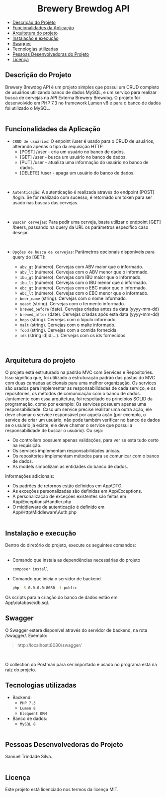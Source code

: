 <h1 align="center">Brewery Brewdog API</h1>

- [Descrição do Projeto](#descrição-do-projeto)
- [Funcionalidades da Aplicação](#funcionalidades-da-aplicação)
- [Arquitetura do projeto](#arquitetura-do-projeto)
- [Instalação e execução](#instalação-e-execução)
- [Swagger](#swagger)
- [Tecnologias utilizadas](#tecnologias-utilizadas)
- [Pessoas Desenvolvedoras do Projeto](#pessoas-desenvolvedoras-do-projeto)
- [Licença](#licença)

## Descrição do Projeto
Brewery Brewdog API é um projeto simples que possui um CRUD completo de usuários utilizando banco de dados MySQL, e um serviço para realizar busca de cervejas na API Externa Brewery Brewdog. O projeto foi desenvolvido em PHP 7.3 no framework Lumen v8 e para o banco de dados foi utilizado o MySQL.
<br><br>

## Funcionalidades da Aplicação
- `CRUD de usuários`: O enpoint /user é usado para o CRUD de usuários, alterando apenas o tipo da requisição HTTP.
  - [POST] /user - cria um usuário no banco de dados.
  - [GET] /user - busca um usuário no banco de dados.
  - [PUT] /user - atualiza uma informação do usuário no banco de dados.
  - [DELETE] /user - apaga um usuário do banco de dados.
  
<br>

- `Autenticação`: A autenticação é realizada através do endpoint [POST] /login. Se for realizado com sucesso, é retornado um token para ser usado nas buscas das cervejas.

<br>

- `Buscar cervejas`: Para pedir uma cerveja, basta utilizar o endpoint [GET] /beers, passando na query da URL os parâmetros específico caso desejar.

<br>

- `Opções de busca de cervejas`: Parâmetros opcionais disponíveis para query do [GET]:

  - ``abv_gt`` (número). Cervejas com ABV maior que o informado.
  - ``abv_lt`` (número). Cervejas com o ABV menor que o informado.
  - ``ibu_gt`` (número). Cervejas com IBU maior que o informado.
  - ``ibu_lt`` (número). Cervejas com o IBU menor que o informado.
  - ``ebc_gt`` (número). Cervejas com o EBC maior que o informado.
  - ``ebc_lt`` (número). Cervejas com o EBC menor que o informado.
  - ``beer_name`` (string). Cervejas com o nome informado.
  - ``yeast`` (string). Cervejas com o fermento informado.
  - ``brewed_before`` (date). Cervejas criadas antes da data (yyyy-mm-dd)
  - ``brewed_after`` (date). Cervejas criadas após esta data (yyyy-mm-dd)
  - ``hops`` (string). Cervejas com o lúpulo informado.
  - ``malt`` (string). Cervejas com o malte informado.
  - ``food`` (string). Cervejas com a comida fornecida.
  - ``ids``	(string id|id|...). Cervejas com os ids fornecidos.
<br>

## Arquitetura do projeto

O projeto está estruturado na padrão MVC com Services e Repositories. Isso significa que, foi utilizado a estruturação padrão das pastas do MVC com duas camadas adicionais para uma melhor organização. Os services são usados para implementar as responsabilidades de cada serviço, e os repositories, os métodos de comunicação com o banco de dados. Juntamente com essa arquitetura, foi respeitado os princípios SOLID da programação, como por exemplo: Os services possuem apenas uma responsabilidade. Caso um service precise realizar uma outra ação, ele deve chamar o service responsável por aquela ação (por exemplo, o service de criar um usuário, não pode também verificar no banco de dados se o usuário já existe, ele deve chamar o service que possui a responsabilidade de buscar o usuário). Ou seja:
- Os controllers possuem apenas validações, para ver se está tudo certo na requisição.
- Os services implementam responsabilidades únicas.
- Os repositories implementam métodos para se comunicar com o banco de dados.
- As models simbolizam as entidades do banco de dados.

Informações adicionais:
- Os padrões de retornos estão definidos em App\DTO.
- As exceções personalizadas são definidas em App\Exceptions.
- A personalização de exceções existentes são feitas em App\Exceptions\Handler.php
- O middleware de autenticação é definido em App\Http\Middleware\Auth.php
<br><br>

## Instalação e execução

Dentro do diretório do projeto, execute os seguintes comandos:
<br><br>

- Comando que instala as dependências necessárias do projeto
    ```bash
    composer install
    ```

- Comando que inicia o servidor de backend
    ```bash
    php -S 0.0.0.0:8080 -t public
    ```
  
Os scripts para a criação do banco de dados estão em App\database\db.sql.

## Swagger

O Swagger estará disponível através do servidor de backend, na rota /swagger/. Exemplo:
> http://localhost:8080/swagger/
<br>

O collection do Postman para ser importado e usado no programa está na raiz do projeto.

## Tecnologias utilizadas

- Backend:
    - ``PHP 7.3``
    - ``Lumen 8``
    - ``Eloquent ORM``
- Banco de dados:
    - ``MySQL 8``
<br><br>

## Pessoas Desenvolvedoras do Projeto

Samuel Trindade Silva.
<br><br>

## Licença

Este projeto está licenciado nos termos da licença MIT.
